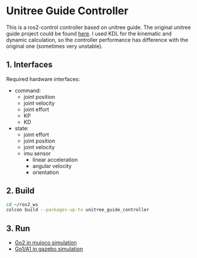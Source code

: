 # Unitree Guide Controller

This is a ros2-control controller based on unitree guide. The original unitree guide project could be
found [here](https://github.com/unitreerobotics/unitree_guide). I used KDL for the kinematic and dynamic calculation, so
the controller performance has difference with the original one (sometimes very unstable).

## 1. Interfaces

Required hardware interfaces:

* command:
    * joint position
    * joint velocity
    * joint effort
    * KP
    * KD
* state:
    * joint effort
    * joint position
    * joint velocity
    * imu sensor
      * linear acceleration
      * angular velocity
      * orientation

## 2. Build
```bash
cd ~/ros2_ws
colcon build --packages-up-to unitree_guide_controller
```

## 3. Run
* [Go2 in mujoco simulation](../../descriptions/go2_description)
* [Go1/A1 in gazebo simulation](../../descriptions/quadruped_gazebo)